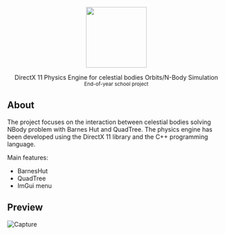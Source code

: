 
<p align="center">

  <img src="https://user-images.githubusercontent.com/87567996/227985463-070703da-6cdf-4b94-9804-2558b50d3bd0.png" width="140">
</p>

<p align="center">DirectX 11 Physics Engine for celestial bodies Orbits/N-Body Simulation<br><sub>End-of-year school project</sub> </p>

## About

The project focuses on the interaction between celestial bodies solving NBody problem with Barnes Hut and QuadTree. The physics engine has been developed using the DirectX 11 library and the C++ programming language. 

Main features:
 - BarnesHut
 - QuadTree
 - ImGui menu
 
 
## Preview
![Capture](https://github.com/marcoigorr/PhysicsEngineD3D11/assets/87567996/5bbbb284-71cc-4607-b0dd-103d3528fbbe)
